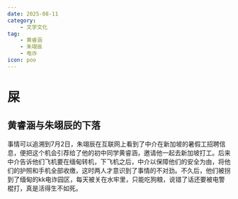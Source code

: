 ```yaml
---
date: 2025-08-11
category: 
    - 文学文化
tag: 
    - 黄睿涵
    - 朱翊辰
    - 电诈
icon: poo
---
```


# 屎

## 黄睿涵与朱翊辰的下落

事情可以追溯到7月2日，朱翊辰在互联网上看到了中介在新加坡的暑假工招聘信息，便把这个机会引荐给了他的初中同学黄睿涵，邀请他一起去新加坡打工。后来中介告诉他们飞机要在缅甸转机，下飞机之后，中介以保障他们的安全为由，将他们的护照和手机全部收缴，这时两人才意识到了事情的不对劲。不久后，他们被拐到了缅甸的kk电诈园区，每天被关在水牢里，只能吃狗粮，说错了话还要被电警棍打，真是活得生不如死。
